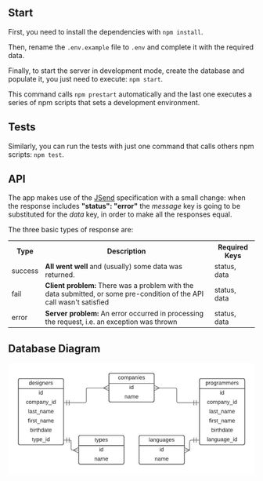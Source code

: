 ## Start

First, you need to install the dependencies with `npm install`.

Then, rename the `.env.example` file to `.env` and complete it with the required data.

Finally, to start the server in development mode, create the database and populate it, you just need to execute:
`npm start`.

This command calls `npm prestart` automatically and the last one executes a series of npm scripts that sets a development environment.

## Tests

Similarly, you can run the tests with just one command that calls others npm scripts:
`npm test`.

## API

The app makes use of the [JSend](https://github.com/omniti-labs/jsend) specification with a small change: when the response includes **"status": "error"** the _message_ key is going to be substituted for the _data_ key, in order to make all the responses equal.

The three basic types of response are:

<table>
<tr><th>Type</td><th>Description</th><th>Required Keys</th></tr>
<tr><td>success</td><td> <b>All went well</b> and (usually) some data was returned.</td><td>status, data</td></tr>
<tr><td>fail</td><td> <b>Client problem:</b> There was a problem with the data submitted, or some pre-condition of the API call wasn't satisfied</td><td>status, data</td></tr>
<tr><td>error</td><td> <b>Server problem:</b> An error occurred in processing the request, i.e. an exception was thrown</td><td>status, data</td></tr>
</table>

## Database Diagram

![database diagram](./diagram.jpeg 'Diagram')
